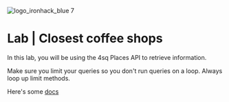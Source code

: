 ![logo_ironhack_blue 7](https://user-images.githubusercontent.com/23629340/40541063-a07a0a8a-601a-11e8-91b5-2f13e4e6b441.png)

# Lab | Closest coffee shops

In this lab, you will be using the 4sq Places API to retrieve information. 

Make sure you limit your queries so you don't run queries on a loop. Always loop up limit methods.

Here's some [docs](https://location.foursquare.com/developer/reference/places-api-overview)
